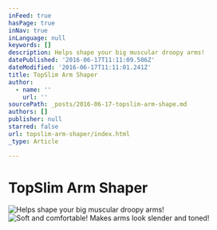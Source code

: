 ```yaml
---
inFeed: true
hasPage: true
inNav: true
inLanguage: null
keywords: []
description: Helps shape your big muscular droopy arms!
datePublished: '2016-06-17T11:11:09.506Z'
dateModified: '2016-06-17T11:11:01.241Z'
title: TopSlim Arm Shaper
author:
  - name: ''
    url: ''
sourcePath: _posts/2016-06-17-topslim-arm-shape.md
authors: []
publisher: null
starred: false
url: topslim-arm-shaper/index.html
_type: Article

---
```

# TopSlim Arm Shaper
![Helps shape your big muscular droopy arms!](https://imgflo.herokuapp.com/graph/vahj1ThiexotieMo/c143671b17ab95041a5da4572fe11dbc/croprotate.png?cropheight=1100&cropwidth=821&degrees=0&input=https%3A%2F%2Fthe-grid-user-content.s3-us-west-2.amazonaws.com%2Fdc0e196f-6b9a-413a-bd31-42cde3d7bdf8.png&x=0&y=0)
![Soft and comfortable! Makes arms look slender and toned!](https://imgflo.herokuapp.com/graph/vahj1ThiexotieMo/0beb4eb31f34b40fd613302004c2782c/croprotate.png?cropheight=1098&cropwidth=1093&degrees=0&input=https%3A%2F%2Fthe-grid-user-content.s3-us-west-2.amazonaws.com%2Ffad30766-78fb-4939-9d09-a516c964c714.png&x=0&y=0)